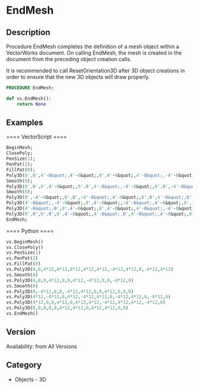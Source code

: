 # EndMesh

## Description
Procedure EndMesh completes the definition of a mesh object within a VectorWorks document. On calling EndMesh, the mesh is created in the document from the preceding object creation calls.

It is recommended to call ResetOrientation3D after 3D object creations in order to ensure that the new 3D objects will draw properly.

```pascal
PROCEDURE EndMesh;
```

```python
def vs.EndMesh():
    return None
```

## Examples
==== VectorScript ====
```pascal
BeginMesh;
ClosePoly;
PenSize(1);
PenPat(2);
FillPat(0);
Poly3D(0',0',4'-0&quot;,4'-0&quot;,0',4'-0&quot;,4'-0&quot;,-4'-0&quot;,4'-0&quot;,0',-4'-0&quot;,4'-0&quot;);
Smooth(0);
Poly3D(0',0',0',4'-0&quot;,0',0',4'-0&quot;,-4'-0&quot;,0',0',-4'-0&quot;,0');
Smooth(0);
Poly3D(0',-4'-0&quot;,0',0',-4'-0&quot;,4'-0&quot;,0',0',4'-0&quot;,0',0',0');
Poly3D(4'-0&quot;,-4'-0&quot;,0',4'-0&quot;,-4'-0&quot;,4'-0&quot;,0',-4'-0&quot;,4'-0&quot;,0',-4'-0&quot;,0');
Poly3D(4'-0&quot;,0',0',4'-0&quot;,0',4'-0&quot;,4'-0&quot;,-4'-0&quot;,4'-0&quot;,4'-0&quot;,-4'-0&quot;,0');
Poly3D(0',0',0',0',0',4'-0&quot;,4'-0&quot;,0',4'-0&quot;,4'-0&quot;,0',0');
EndMesh;
```
==== Python ====
```python
vs.BeginMesh()
vs.ClosePoly()
vs.PenSize(1)
vs.PenPat(2)
vs.FillPat(0)
vs.Poly3D(0,0,4*12,4*12,0*12,4*12,4*12,-4*12,4*12,0,-4*12,4*12)
vs.Smooth(0)
vs.Poly3D(0,0,0,4*12,0,0,4*12,-4*12,0,0,-4*12,0)
vs.Smooth(0)
vs.Poly3D(0,-4*12,0,0,-4*12,4*12,0,0,4*12,0,0,0)
vs.Poly3D(4*12,-4*12,0,4*12,-4*12,4*12,0,-4*12,4*12,0,-4*12,0)
vs.Poly3D(4*12,0,0,4*12,0,4*12,4*12,-4*12,4*12,4*12,-4*12,0)
vs.Poly3D(0,0,0,0,0,4*12,4*12,0,4*12,4*12,0,0)
vs.EndMesh()
```

## Version
Availability: from All Versions

## Category
* Objects - 3D

